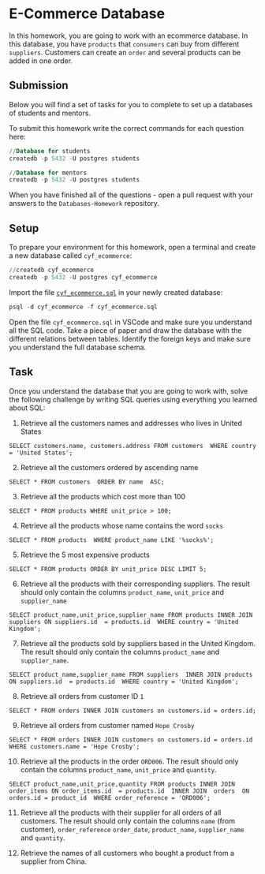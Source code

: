# E-Commerce Database

In this homework, you are going to work with an ecommerce database. In this database, you have `products` that `consumers` can buy from different `suppliers`. Customers can create an `order` and several products can be added in one order.

## Submission

Below you will find a set of tasks for you to complete to set up a databases of students and mentors.

To submit this homework write the correct commands for each question here:

```sql
//Database for students
createdb -p 5432 -U postgres students

//Database for mentors
createdb -p 5432 -U postgres students
```

When you have finished all of the questions - open a pull request with your answers to the `Databases-Homework` repository.

## Setup

To prepare your environment for this homework, open a terminal and create a new database called `cyf_ecommerce`:

```sql
//createdb cyf_ecommerce
createdb -p 5432 -U postgres cyf_ecommerce
```

Import the file [`cyf_ecommerce.sql`](./cyf_ecommerce.sql) in your newly created database:

```sql
psql -d cyf_ecommerce -f cyf_ecommerce.sql
```

Open the file `cyf_ecommerce.sql` in VSCode and make sure you understand all the SQL code. Take a piece of paper and draw the database with the different relations between tables. Identify the foreign keys and make sure you understand the full database schema.

## Task

Once you understand the database that you are going to work with, solve the following challenge by writing SQL queries using everything you learned about SQL:

1. Retrieve all the customers names and addresses who lives in United States

`SELECT customers.name, customers.address FROM customers  WHERE country = 'United States';`

2. Retrieve all the customers ordered by ascending name

`SELECT * FROM customers  ORDER BY name  ASC;`

3. Retrieve all the products which cost more than 100

`SELECT * FROM products WHERE unit_price > 100;`

4. Retrieve all the products whose name contains the word `socks`

`SELECT * FROM products  WHERE product_name LIKE '%socks%';`

5. Retrieve the 5 most expensive products

`SELECT * FROM products ORDER BY unit_price DESC LIMIT 5;`

6. Retrieve all the products with their corresponding suppliers. The result should only contain the columns `product_name`, `unit_price` and `supplier_name`

`SELECT product_name,unit_price,supplier_name FROM products INNER JOIN suppliers ON suppliers.id  = products.id  WHERE country = 'United Kingdom';`

7. Retrieve all the products sold by suppliers based in the United Kingdom. The result should only contain the columns `product_name` and `supplier_name`.

`SELECT product_name,supplier_name FROM suppliers  INNER JOIN products ON suppliers.id  = products.id  WHERE country = 'United Kingdom';`

8. Retrieve all orders from customer ID `1`

`SELECT * FROM orders INNER JOIN customers on customers.id = orders.id;`

9. Retrieve all orders from customer named `Hope Crosby`

`SELECT * FROM orders INNER JOIN customers on customers.id = orders.id WHERE customers.name = 'Hope Crosby';`

10. Retrieve all the products in the order `ORD006`. The result should only contain the columns `product_name`, `unit_price` and `quantity`.

`SELECT product_name,unit_price,quantity FROM products INNER JOIN order_items ON order_items.id  = products.id  INNER JOIN  orders  ON orders.id = product_id  WHERE order_reference = 'ORD006';`

11. Retrieve all the products with their supplier for all orders of all customers. The result should only contain the columns `name` (from customer), `order_reference` `order_date`, `product_name`, `supplier_name` and `quantity`.



12. Retrieve the names of all customers who bought a product from a supplier from China.
